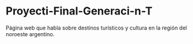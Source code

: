 # Proyecti-Final-Generaci-n-T
Página web que habla sobre destinos turísticos y cultura en la región del noroeste argentino.
